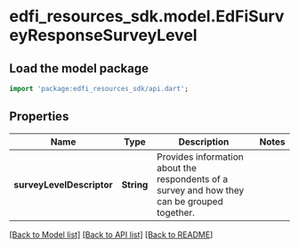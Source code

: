 # edfi_resources_sdk.model.EdFiSurveyResponseSurveyLevel

## Load the model package
```dart
import 'package:edfi_resources_sdk/api.dart';
```

## Properties
Name | Type | Description | Notes
------------ | ------------- | ------------- | -------------
**surveyLevelDescriptor** | **String** | Provides information about the respondents of a survey and how they can be grouped together. | 

[[Back to Model list]](../README.md#documentation-for-models) [[Back to API list]](../README.md#documentation-for-api-endpoints) [[Back to README]](../README.md)


